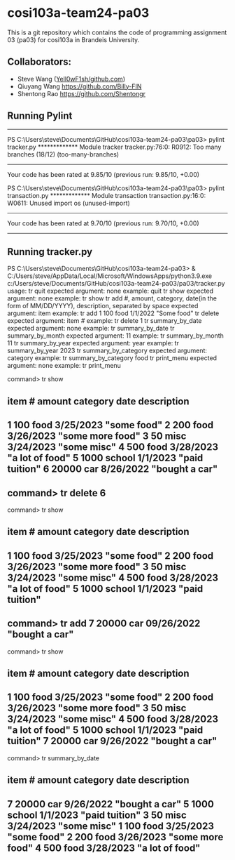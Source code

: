 # cosi103a-team24-pa03
This is a git repository which contains the code of programming assignment 03 (pa03) for cosi103a in Brandeis University.

## Collaborators:
 - Steve Wang ([Yell0wF1sh/github.com](https://github.com/Yell0wF1sh))
 - Qiuyang Wang https://github.com/Billy-FIN
 - Shentong Rao https://github.com/Shentongr


## Running Pylint
-------------------------------------------------------------------
PS C:\Users\steve\Documents\GitHub\cosi103a-team24-pa03\pa03> pylint tracker.py
************* Module tracker
tracker.py:76:0: R0912: Too many branches (18/12) (too-many-branches)

------------------------------------------------------------------
Your code has been rated at 9.85/10 (previous run: 9.85/10, +0.00)

PS C:\Users\steve\Documents\GitHub\cosi103a-team24-pa03\pa03> pylint transaction.py
************* Module transaction
transaction.py:16:0: W0611: Unused import os (unused-import)

------------------------------------------------------------------
Your code has been rated at 9.70/10 (previous run: 9.70/10, +0.00)

-------------------------------------------------------------------

## Running tracker.py

PS C:\Users\steve\Documents\GitHub\cosi103a-team24-pa03> & C:/Users/steve/AppData/Local/Microsoft/WindowsApps/python3.9.exe c:/Users/steve/Documents/GitHub/cosi103a-team24-pa03/pa03/tracker.py
usage:
            tr quit
                expected argument: none
                example: quit
            tr show
                expected argument: none
                example: tr show
            tr add
                #, amount, category, date(in the form of MM/DD/YYYY), description, separated by space
                expected argument: item
                example: tr add 1 100 food 1/1/2022 "Some food"
            tr delete
                expected argument: item #
                example: tr delete 1
            tr summary_by_date
                expected argument: none
                example: tr summary_by_date
            tr summary_by_month
                expected argument: 11
                example: tr summary_by_month 11
            tr summary_by_year
                expected argument: year
                example: tr summary_by_year 2023
            tr summary_by_category
                expected argument: category
                example: tr summary_by_category food
            tr print_menu
                expected argument: none
                example: tr print_menu

command> tr show


item #          amount          category        date            description
--------------------------------------------------------------------------------
1               100             food            3/25/2023       "some food"
2               200             food            3/26/2023       "some more food"
3               50              misc            3/24/2023       "some misc"
4               500             food            3/28/2023       "a lot of food"
5               1000            school          1/1/2023        "paid tuition"
6               20000           car             8/26/2022       "bought a car"
----------------------------------------



command> tr delete 6
----------------------------------------



command> tr show


item #          amount          category        date            description
--------------------------------------------------------------------------------
1               100             food            3/25/2023       "some food"
2               200             food            3/26/2023       "some more food"
3               50              misc            3/24/2023       "some misc"
4               500             food            3/28/2023       "a lot of food"
5               1000            school          1/1/2023        "paid tuition"
----------------------------------------



command> tr add 7 20000 car 09/26/2022 "bought a car"
----------------------------------------



command> tr show


item #          amount          category        date            description
--------------------------------------------------------------------------------
1               100             food            3/25/2023       "some food"
2               200             food            3/26/2023       "some more food"
3               50              misc            3/24/2023       "some misc"
4               500             food            3/28/2023       "a lot of food"
5               1000            school          1/1/2023        "paid tuition"
7               20000           car             9/26/2022       "bought a car"
----------------------------------------



command> tr summary_by_date


item #          amount          category        date            description
--------------------------------------------------------------------------------
7               20000           car             9/26/2022       "bought a car"
5               1000            school          1/1/2023        "paid tuition"
3               50              misc            3/24/2023       "some misc"
1               100             food            3/25/2023       "some food"
2               200             food            3/26/2023       "some more food"
4               500             food            3/28/2023       "a lot of food"
----------------------------------------
